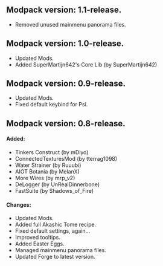 ## Modpack version: 1.1-release.

- Removed unused mainmenu panorama files.

## Modpack version: 1.0-release.

- Updated Mods.
- Added SuperMartijn642's Core Lib (by SuperMartijn642)

## Modpack version: 0.9-release.

- Updated Mods.
- Fixed default keybind for Psi.

## Modpack version: 0.8-release.

#### Added:
- Tinkers Construct (by mDiyo)
- ConnectedTexturesMod (by tterrag1098)
- Water Strainer (by Ruuubi)
- AIOT Botania (by MelanX)
- More Wires (by mrp_v2)
- DeLogger (by UnRealDinnerbone)
- FastSuite (by Shadows_of_Fire)
#### Changes:
- Updated Mods.
- Added full Akashic Tome recipe.
- Fixed default settings, again...
- Improved tooltips.
- Added Easter Eggs.
- Managed mainmenu panorama files.
- Updated Forge to latest version.

